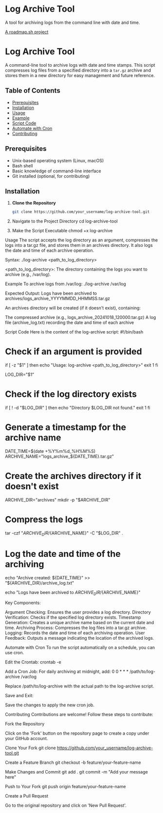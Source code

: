 # Log Archive Tool

A tool for archiving logs from the command line with date and time.

[A roadmap.sh project](https://roadmap.sh/projects/log-archive-tool)

# Log Archive Tool

A command-line tool to archive logs with date and time stamps. This script compresses log files from a specified directory into a `tar.gz` archive and stores them in a new directory for easy management and future reference.

## Table of Contents

- [Prerequisites](#prerequisites)
- [Installation](#installation)
- [Usage](#usage)
- [Example](#example)
- [Script Code](#script-code)
- [Automate with Cron](#automate-with-cron)
- [Contributing](#contributing)

## Prerequisites

- Unix-based operating system (Linux, macOS)
- Bash shell
- Basic knowledge of command-line interface
- Git installed (optional, for contributing)

## Installation

1. **Clone the Repository**

   ```bash
   git clone https://github.com/your_username/log-archive-tool.git

2.  Navigate to the Project Directory
cd log-archive-tool

3.  Make the Script Executable
chmod +x log-archive

Usage
The script accepts the log directory as an argument, compresses the logs into a tar.gz file, and stores them in an archives directory. It also logs the date and time of each archive operation.

Syntax:
./log-archive <path_to_log_directory>

<path_to_log_directory>: The directory containing the logs you want to archive (e.g., /var/log).

Example
To archive logs from /var/log: 
./log-archive /var/log

Expected Output:
Logs have been archived to archives/logs_archive_YYYYMMDD_HHMMSS.tar.gz

An archives directory will be created (if it doesn't exist), containing:

The compressed archive (e.g., logs_archive_20241018_120000.tar.gz)
A log file (archive_log.txt) recording the date and time of each archive

Script Code
Here is the content of the log-archive script:
#!/bin/bash

# Check if an argument is provided
if [ -z "$1" ]
then
  echo "Usage: log-archive <path_to_log_directory>"
  exit 1
fi

LOG_DIR="$1"

# Check if the log directory exists
if [ ! -d "$LOG_DIR" ]
then
  echo "Directory $LOG_DIR not found."
  exit 1
fi

# Generate a timestamp for the archive name
DATE_TIME=$(date +%Y%m%d_%H%M%S)
ARCHIVE_NAME="logs_archive_${DATE_TIME}.tar.gz"

# Create the archives directory if it doesn't exist
ARCHIVE_DIR="archives"
mkdir -p "$ARCHIVE_DIR"

# Compress the logs
tar -czf "${ARCHIVE_DIR}/${ARCHIVE_NAME}" -C "$LOG_DIR" .

# Log the date and time of the archiving
echo "Archive created: ${DATE_TIME}" >> "${ARCHIVE_DIR}/archive_log.txt"

echo "Logs have been archived to ${ARCHIVE_DIR}/${ARCHIVE_NAME}"

Key Components:

Argument Checking: Ensures the user provides a log directory.
Directory Verification: Checks if the specified log directory exists.
Timestamp Generation: Creates a unique archive name based on the current date and time.
Archiving Process: Compresses the log files into a tar.gz archive.
Logging: Records the date and time of each archiving operation.
User Feedback: Outputs a message indicating the location of the archived logs.

Automate with Cron
To run the script automatically on a schedule, you can use cron.

Edit the Crontab:
crontab -e

Add a Cron Job:
For daily archiving at midnight, add:
0 0 * * * /path/to/log-archive /var/log

Replace /path/to/log-archive with the actual path to the log-archive script.

Save and Exit:

Save the changes to apply the new cron job.

Contributing
Contributions are welcome! Follow these steps to contribute:

Fork the Repository

Click on the 'Fork' button on the repository page to create a copy under your GitHub account.

Clone Your Fork
git clone https://github.com/your_username/log-archive-tool.git

Create a Feature Branch
git checkout -b feature/your-feature-name

Make Changes and Commit
git add .
git commit -m "Add your message here"

Push to Your Fork
git push origin feature/your-feature-name

Create a Pull Request

Go to the original repository and click on 'New Pull Request'.

